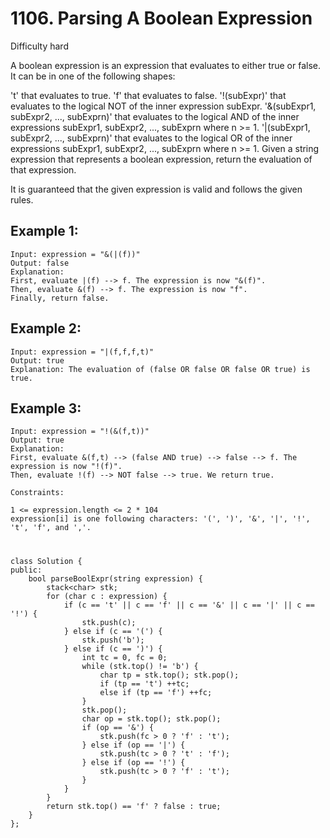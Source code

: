 # 1106. Parsing A Boolean Expression
Difficulty hard

A boolean expression is an expression that evaluates to either true or false. It can be in one of the following shapes:

't' that evaluates to true.
'f' that evaluates to false.
'!(subExpr)' that evaluates to the logical NOT of the inner expression subExpr.
'&(subExpr1, subExpr2, ..., subExprn)' that evaluates to the logical AND of the inner expressions subExpr1, subExpr2, ..., subExprn where n >= 1.
'|(subExpr1, subExpr2, ..., subExprn)' that evaluates to the logical OR of the inner expressions subExpr1, subExpr2, ..., subExprn where n >= 1.
Given a string expression that represents a boolean expression, return the evaluation of that expression.

It is guaranteed that the given expression is valid and follows the given rules.


## Example 1:
```
Input: expression = "&(|(f))"
Output: false
Explanation: 
First, evaluate |(f) --> f. The expression is now "&(f)".
Then, evaluate &(f) --> f. The expression is now "f".
Finally, return false.
```


## Example 2:
```
Input: expression = "|(f,f,f,t)"
Output: true
Explanation: The evaluation of (false OR false OR false OR true) is true.
```


## Example 3:
```
Input: expression = "!(&(f,t))"
Output: true
Explanation: 
First, evaluate &(f,t) --> (false AND true) --> false --> f. The expression is now "!(f)".
Then, evaluate !(f) --> NOT false --> true. We return true.
```


```
Constraints:

1 <= expression.length <= 2 * 104
expression[i] is one following characters: '(', ')', '&', '|', '!', 't', 'f', and ','.
```


#
```
class Solution {
public:
    bool parseBoolExpr(string expression) {
        stack<char> stk;
        for (char c : expression) {
            if (c == 't' || c == 'f' || c == '&' || c == '|' || c == '!') {
                stk.push(c);
            } else if (c == '(') {
                stk.push('b');
            } else if (c == ')') {
                int tc = 0, fc = 0;
                while (stk.top() != 'b') {
                    char tp = stk.top(); stk.pop();
                    if (tp == 't') ++tc;
                    else if (tp == 'f') ++fc;
                }
                stk.pop();
                char op = stk.top(); stk.pop();
                if (op == '&') {
                    stk.push(fc > 0 ? 'f' : 't');
                } else if (op == '|') {
                    stk.push(tc > 0 ? 't' : 'f');
                } else if (op == '!') {
                    stk.push(tc > 0 ? 'f' : 't');
                }
            }
        }
        return stk.top() == 'f' ? false : true;
    }
};
```